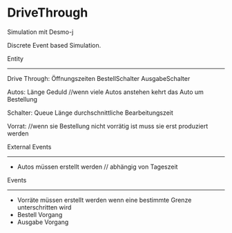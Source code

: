 # DriveThrough
Simulation mit Desmo-j

Discrete Event based Simulation.

Entity
__________________________________________________________
Drive Through:
  Öffnungszeiten
  BestellSchalter
  AusgabeSchalter

Autos:
  Länge
  Geduld        //wenn viele Autos anstehen kehrt das Auto um
  Bestellung    

Schalter:
  Queue
  Länge
  durchschnittliche Bearbeitungszeit
  
Vorrat:         //wenn sie Bestellung nicht vorrätig ist muss sie erst produziert werden

External Events
___________________________________________________________
- Autos müssen erstellt werden        // abhängig von Tageszeit

Events
___________________________________________________________
- Vorräte müssen erstellt werden wenn eine bestimmte Grenze unterschritten wird
- Bestell Vorgang
- Ausgabe Vorgang
